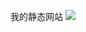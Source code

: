 我的静态网站
<img src ="https://dss0.bdstatic.com/70cFuHSh_Q1YnxGkpoWK1HF6hhy/it/u=2329357225,203262501&fm=26&gp=0.jpg"></img>

